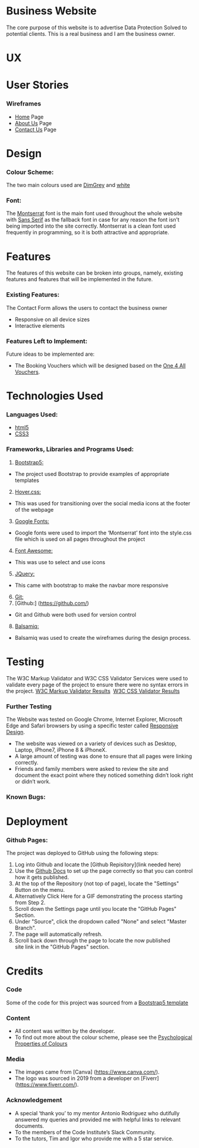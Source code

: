# Business Website

The core purpose of this website is to advertise Data Protection Solved to potential clients. 
This is a real business and I am the business owner. 


# UX


# User Stories

### Wireframes
* [Home]() Page
* [About Us]() Page
* [Contact Us]() Page 


# Design

### Colour Scheme:
The two main colours used are [DimGrey](https://www.htmlcsscolor.com/hex/696969) 
and [white](https://www.w3schools.com/colors/color_tryit.asp?color=White)

### Font:
The [Montserrat](https://fonts.google.com/specimen/Montserrat) font is the main font used throughout the whole website with 
[Sans Serif](https://fonts.google.com/?category=Sans+Serif) as the fallback font in case for any reason the font isn't being imported into the site correctly. 
Montserrat is a clean font used frequently in programming, so it is both attractive and appropriate.


# Features

The features of this website can be broken into groups, namely, existing features and features that will be implemented in the future. 

### Existing Features:
The Contact Form allows the users to contact the business owner
* Responsive on all device sizes
* Interactive elements

### Features Left to Implement:
Future ideas to be implemented are:
* The Booking Vouchers which will be designed based on the [One 4 All Vouchers](https://www.one4all.ie/gift-cards-online.html).


# Technologies Used

### Languages Used:
* [html5](https://www.techradar.com/news/internet/web/html5-what-is-it-1047393)
* [CSS3](https://www.tutorialspoint.com/css/css3_tutorial.htm)

### Frameworks, Libraries and Programs Used:
1. [Bootstrap5:](https://getbootstrap.com/docs/5.0/examples/)
* The project used Bootstrap to provide examples of appropriate templates
2. [Hover.css:](https://ianlunn.github.io/Hover/)
* This was used for transitioning over the social media icons at the footer of the webpage
3. [Google Fonts:](https://fonts.google.com/)
* Google fonts were used to import the ‘Montserrat’ font into the style.css file which is used on all pages throughout the project
4. [Font Awesome:](https://fontawesome.com/icons?d=gallery&m=free)
* This was use to select and use icons
5. [JQuery:](https://jquery.com/)
* This came with bootstrap to make the navbar more responsive
6. [Git:](https://git-scm.com/) 
7. [Github:] (https://github.com/)
* Git and Github were both used for version control
8. [Balsamiq:](https://balsamiq.com/)
* Balsamiq was used to create the wireframes during the design process.


# Testing

The W3C Markup Validator and W3C CSS Validator Services were used to validate every page of the project to ensure there were 
no syntax errors in the project.
[W3C Markup Validator Results]() 
[W3C CSS Validator Results]()


### Further Testing
The Website was tested on Google Chrome, Internet Explorer, Microsoft Edge and Safari browsers by using a specific tester called 
[Responsive Design](http://ami.responsivedesign.is/).

* The website was viewed on a variety of devices such as Desktop, Laptop, iPhone7, iPhone 8 & iPhoneX.
* A large amount of testing was done to ensure that all pages were linking correctly.
* Friends and family members were asked to review the site and document the exact point where they noticed 
something didn’t look right or didn’t work. 

### Known Bugs:


# Deployment


### Github Pages:
The project was deployed to GitHub using the following steps:

1. Log into Github and locate the [Github Repisitory](link needed here)
2. Use the [Github Docs](https://docs.github.com/en/github/working-with-github-pages/configuring-a-publishing-source-for-your-github-pages-site) to set up the page correctly so that you can control how it gets published.
3. At the top of the Repository (not top of page), locate the "Settings" Button on the menu.
4. Alternatively Click Here for a GIF demonstrating the process starting from Step 2.
5. Scroll down the Settings page until you locate the "GitHub Pages" Section.
6. Under "Source", click the dropdown called "None" and select "Master Branch".
7. The page will automatically refresh.
8. Scroll back down through the page to locate the now published site link in the "GitHub Pages" section.


# Credits
	 
### Code
Some of the code for this project was sourced from a [Bootstrap5 template](https://www.techradar.com/news/internet/web/html5-what-is-it-1047393)
	
### Content
* All content was written by the developer. 
* To find out more about the colour scheme, please see the [Psychological Properties of Colours](http://www.colour-affects.co.uk/psychological-properties-of-colours) 	 

### Media
* The images came from [Canva] (https://www.canva.com/).
* The logo was sourced in 2019 from a developer on [Fiverr] (https://www.fiverr.com/).

### Acknowledgement
* A special ‘thank you’ to my mentor Antonio Rodriguez who dutifully answered my queries and provided 
me with helpful links to relevant documents.
* To the members of the Code Institute’s Slack Community.
* To the tutors, Tim and Igor who provide me with a 5 star service.


